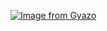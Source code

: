[![Image from Gyazo](https://i.gyazo.com/d00de1b47e6682798a4b4dcd00c926bb.png)](https://gyazo.com/d00de1b47e6682798a4b4dcd00c926bb)
